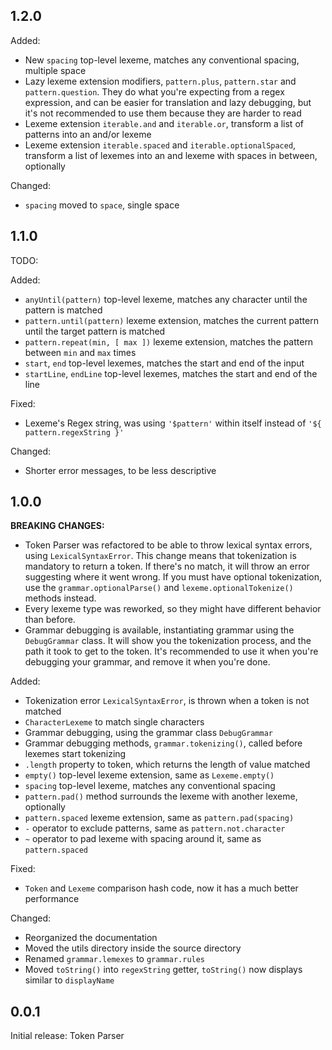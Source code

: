 ## 1.2.0

Added:
- New `spacing` top-level lexeme, matches any conventional spacing, multiple space
- Lazy lexeme extension modifiers, `pattern.plus`, `pattern.star` and `pattern.question`. They do what you're expecting from a regex expression, and can be easier for translation and lazy debugging, but it's not 
recommended to use them because they are harder to read
- Lexeme extension `iterable.and` and `iterable.or`, transform a list of patterns into an and/or lexeme
- Lexeme extension `iterable.spaced` and `iterable.optionalSpaced`, transform a list of lexemes into an and lexeme with spaces in between, optionally

Changed:
- `spacing` moved to `space`, single space

## 1.1.0

TODO:

Added:
- `anyUntil(pattern)` top-level lexeme, matches any character until the pattern is matched
- `pattern.until(pattern)` lexeme extension, matches the current pattern until the target pattern is matched
- `pattern.repeat(min, [ max ])` lexeme extension, matches the pattern between `min` and `max` times
- `start`, `end` top-level lexemes, matches the start and end of the input
- `startLine`, `endLine` top-level lexemes, matches the start and end of the line

Fixed:
- Lexeme's Regex string, was using `'$pattern'` within itself instead of `'${ pattern.regexString }'`

Changed:
- Shorter error messages, to be less descriptive

## 1.0.0

**BREAKING CHANGES:**
- Token Parser was refactored to be able to throw lexical syntax errors, using `LexicalSyntaxError`. This change means that tokenization is mandatory to return a token. If there's no match, it will throw an error suggesting where it went wrong. If you must have optional tokenization, use the `grammar.optionalParse()` and `lexeme.optionalTokenize()` methods instead.
- Every lexeme type was reworked, so they might have different behavior than before.
- Grammar debugging is available, instantiating grammar using the `DebugGrammar` class. It will show you the tokenization process, and the path it took to get to the token. It's recommended to use it when you're debugging your grammar, and remove it when you're done.

Added:
- Tokenization error `LexicalSyntaxError`, is thrown when a token is not matched
- `CharacterLexeme` to match single characters
- Grammar debugging, using the grammar class `DebugGrammar`
- Grammar debugging methods, `grammar.tokenizing()`, called before lexemes start tokenizing
- `.length` property to token, which returns the length of value matched
- `empty()` top-level lexeme extension, same as `Lexeme.empty()`
- `spacing` top-level lexeme, matches any conventional spacing
- `pattern.pad()` method surrounds the lexeme with another lexeme, optionally
- `pattern.spaced` lexeme extension, same as `pattern.pad(spacing)`
- `-` operator to exclude patterns, same as `pattern.not.character`
- `~` operator to pad lexeme with spacing around it, same as `pattern.spaced`

Fixed:
- `Token` and `Lexeme` comparison hash code, now it has a much better performance

Changed:
- Reorganized the documentation
- Moved the utils directory inside the source directory
- Renamed `grammar.lemexes` to `grammar.rules`
- Moved `toString()` into `regexString` getter, `toString()` now displays similar to `displayName`

## 0.0.1

Initial release: Token Parser
